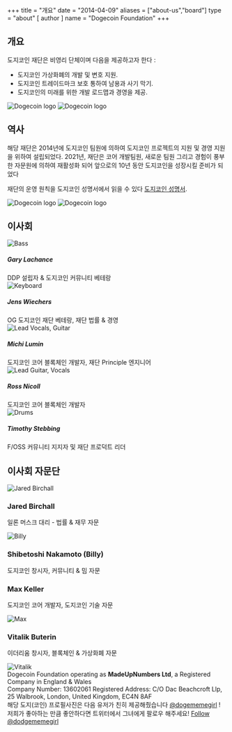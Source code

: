 +++ 
title = "개요"
date = "2014-04-09"
aliases = ["about-us","board"]
type = "about"
[ author ]
name = "Dogecoin Foundation"
+++

<section class="presentation">
<div class="left">

<div class="title">

## 개요

  <div class="underline"></div>
</div>

<div class="description">
도지코인 재단은 비영리 단체이며 다음을 제공하고자 한다 :

* 도지코인 가상화폐의 개발 및 변호 지원.
* 도지코인 트레이드마크 보호 통하여 남용과 사기 막기.
* 도지코인의 미래를 위한 개발 로드맵과 경영을 제공.

</div>

<div class="mobile-logos">
<img class="dogegoin-light" src="/dogecoin-light.png" alt="Dogecoin logo">
<img class="dogegoin-dark" src="/dogecoin-dark.png" alt="Dogecoin logo">
</div>

<div class="title">


## 역사

<div class="underline"></div>
</div>

<div class="description">
해당 재단은 2014년에 도지코인 팀원에 의하여 도지코인 프로젝트의 지원 및 경영 
지원을 위하여 설립되었다. 2021년, 재단은 코어 개발팀원, 새로운 팀원 그리고 경험이 
풍부한 자문원에 의하여 재활성화 되어 앞으로의 10년 동안 도지코인을 성장시킬 준비가 되었다

재단의 운영 원칙을 도지코인 성명서에서 읽을 수 있다 [도지코인 성명서](/kr/manifesto).
</div>
</div>
<div class="right">
<img class="dogegoin-light" src="/dogecoin-light.png" alt="Dogecoin logo">
<img class="dogegoin-dark" src="/dogecoin-dark.png" alt="Dogecoin logo">
</div>
</section>

<section class="board">
  <div>

## 이사회

  <div class="underline"></div>


  <div class="members">
  <div class="member">
  <img title='Bass' src="/gary.png"/>
  <h5>Gary Lachance</h5>
DDP 설립자 & 도지코인 커뮤니티 베테랑 
  </div>

  <div class="member">
  <img title='Keyboard' src="/jens.png"/>
  <h5>Jens Wiechers</h5>
OG 도지코인 재단 베테랑, 재단 법률 & 경영
  </div>

  <div class="member">
  <img title='Lead Vocals, Guitar' src="/michi.png"/>
  <h5>Michi Lumin</h5>
도지코인 코어 블록체인 개발자, 재단 Principle 엔지니어
  </div>

  <div class="member">
  <img title='Lead Guitar, Vocals' src="/ross.png"/>
  <h5>Ross Nicoll</h5>
도지코인 코어 블록체인 개발자
  </div>

  <div class="member">
  <img title='Drums' src="/timothy.png"/>
  <h5>Timothy Stebbing</h5>
F/OSS 커뮤니티 지지자 및 재단 프로덕트 리더
  </div>

  </div>
  </div>
</section>

<div class="advisors">
<div class="top"></div>
<div class="inner">
<div class="title">

## 이사회 자문단

<div class="underline"></div>
</div>

<div class="members">

<div>
<img title='Jared Birchall' src="/jared.png"/>
</div>
<div>

### Jared Birchall
일론 머스크 대리 - 법률 & 재무 자문
</div>

<div>
<img title='Billy' src="/billy.png"/>
</div>
<div>

### Shibetoshi Nakamoto (Billy)

도지코인 창시자, 커뮤니티 & 밈 자문
</div>

<div>

### Max Keller

도지코인 코어 개발자, 도지코인 기술 자문
</div>
<div>
<img title='Max' src="/max.png"/>
</div>

<div>

### Vitalik Buterin

이더리움 창시자, 블록체인 & 가상화폐 자문
</div>
<div>
<img title='Vitalik' src="/vitalik.png"/>
</div>

</div>
</div>
<div class="bottom"></div>
</div>

<div class="company">
Dogecoin Foundation operating as <b>MadeUpNumbers Ltd</b>, a Registered Company in England & Wales <br/>
Company Number: 13602061 Registered Address: C/O Dac Beachcroft Llp, 25 Walbrook, London, United Kingdom, EC4N 8AF
</div>
<div class="tweet">
해당 도지(코인) 프로필사진은 다음 유저가 친히 제공해줬습니다
<a href="https://twitter.com/Dogememegirl">@dogememegirl</a>
! 저희가
좋아하는 만큼 좋안하다면 트위터에서 그녀에게 팔로우 해주세요!
<a href="https://twitter.com/dodgememegirl?ref_src=twsrc%5Etfw" class="twitter-follow-button" data-show-screen-name="false" data-show-count="false">Follow @dodgememegirl</a><script async src="https://platform.twitter.com/widgets.js" charset="utf-8"></script>
</div>
